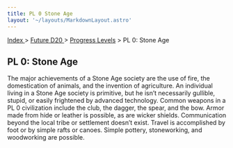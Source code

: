 ```yaml
---
title: PL 0 Stone Age
layout: '~/layouts/MarkdownLayout.astro'
---
```


[ Index ](/) > [ Future D20 ](/future.d20.srd) > [Progress Levels](/future.d20.srd/progress) > PL 0: Stone Age

## PL 0: Stone Age

The major achievements of a Stone Age society are the use of fire, the
domestication of animals, and the invention of agriculture. An individual
living in a Stone Age society is primitive, but he isn’t necessarily gullible,
stupid, or easily frightened by advanced technology. Common weapons in a PL 0
civilization include the club, the dagger, the spear, and the bow. Armor made
from hide or leather is possible, as are wicker shields. Communication beyond
the local tribe or settlement doesn’t exist. Travel is accomplished by foot or
by simple rafts or canoes. Simple pottery, stoneworking, and woodworking are
possible.

